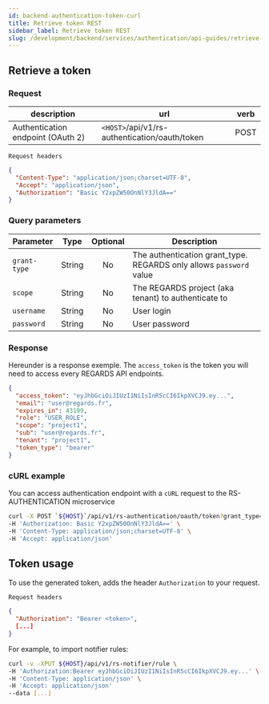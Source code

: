 ```yaml
---
id: backend-authentication-token-curl
title: Retrieve token REST
sidebar_label: Retrieve token REST
slug: /development/backend/services/authentication/api-guides/retrieve-token-rest/
---
```


## Retrieve a token

### Request

| description | url | verb |
| ----------- | --- | ---- |
| Authentication endpoint (OAuth 2) | `<HOST>`/api/v1/rs-authentication/oauth/token | POST |

`Request headers`
```json
{
  "Content-Type": "application/json;charset=UTF-8",
  "Accept": "application/json",
  "Authorization": "Basic Y2xpZW50OnNlY3JldA=="
}
```

### Query parameters

 | Parameter | Type | Optional | Description |
| --------- | ---- | :------: | ----------- |
| `grant-type` | String | No | The authentication grant_type. REGARDS only allows `password` value |
| `scope` | String | No | The REGARDS project (aka tenant) to authenticate to |
| `username` | String | No | User login |
| `password` | String | No | User password |


### Response

Hereunder is a response exemple. The `access_token` is the token you will need to access every REGARDS API endpoints.

```json
{
  "access_token": "eyJhbGciOiJIUzI1NiIsInR5cCI6IkpXVCJ9.ey...",
  "email": "user@regards.fr",
  "expires_in": 43199,
  "role": "USER_ROLE",
  "scope": "project1",
  "sub": "user@regards.fr",
  "tenant": "project1",
  "token_type": "bearer"
}
```


### cURL example

You can access authentication endpoint with a `cURL` request to the RS-AUTHENTICATION microservice
```bash
curl -X POST `${HOST}`/api/v1/rs-authentication/oauth/token?grant_type=password&scope=<project>&username=<login>&password=<password> \
-H 'Authorization: Basic Y2xpZW50OnNlY3JldA==' \
-H 'Content-Type: application/json;charset=UTF-8' \
-H 'Accept: application/json'
```

## Token usage

To use the generated token, adds the header `Authorization` to your request.

`Request headers`
```json
{
  "Authorization": "Bearer <token>",
  [...]
}
```

For example, to import notifier rules:
```bash
curl -v -XPUT ${HOST}/api/v1/rs-notifier/rule \
-H 'Authorization:Bearer eyJhbGciOiJIUzI1NiIsInR5cCI6IkpXVCJ9.ey...' \
-H 'Content-Type: application/json' \
-H 'Accept: application/json'
--data [...]
```

